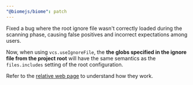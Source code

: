 ```yaml
---
"@biomejs/biome": patch
---
```


Fixed a bug where the root ignore file wasn't correctly loaded during the scanning phase, causing false positives and incorrect expectations among users.

Now, when using `vcs.useIgnoreFile`, the **the globs specified in the ignore file from the project root** will have the same semantics as the `files.includes` setting of the root configuration.

Refer to the [relative web page](https://biomejs.dev/internals/architecture/#configuring-the-scanner) to understand how they work.
